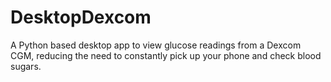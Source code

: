 # DesktopDexcom
A Python based desktop app to view glucose readings from a Dexcom CGM, reducing the need to constantly pick up your phone and check blood sugars.
